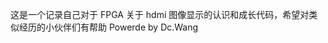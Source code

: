 这是一个记录自己对于 FPGA 关于 hdmi 图像显示的认识和成长代码，希望对类似经历的小伙伴们有帮助
                                                                  Powerde by Dc.Wang

